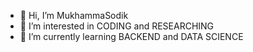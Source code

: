 - 👋 Hi, I’m MukhammaSodik
- 👀 I’m interested in  CODING and RESEARCHING
- 🌱 I’m currently learning BACKEND and DATA SCIENCE

<!---
mkh-ai/mkh-ai is a ✨ special ✨ repository because its `README.md` (this file) appears on your GitHub profile.
You can click the Preview link to take a look at your changes.
--->
